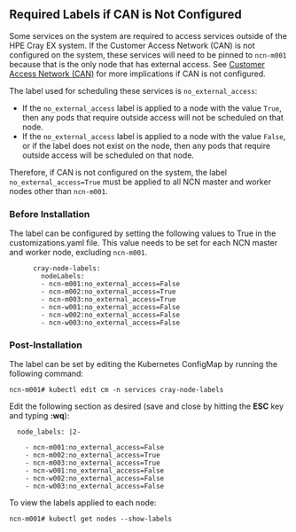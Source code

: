 ## Required Labels if CAN is Not Configured

Some services on the system are required to access services outside of the HPE Cray EX system. If the Customer Access Network \(CAN\) is not configured on the system, these services will need to be pinned to `ncn-m001` because that is the only node that has external access. See [Customer Access Network \(CAN\)](Customer_Access_Network_CAN.md) for more implications if CAN is not configured.

The label used for scheduling these services is `no_external_access`:

-   If the `no_external_access` label is applied to a node with the value `True`, then any pods that require outside access will not be scheduled on that node.
-   If the `no_external_access` label is applied to a node with the value `False`, or if the label does not exist on the node, then any pods that require outside access will be scheduled on that node.

Therefore, if CAN is not configured on the system, the label `no_external_access=True` must be applied to all NCN master and worker nodes other than `ncn-m001`.

### Before Installation

The label can be configured by setting the following values to True in the customizations.yaml file. This value needs to be set for each NCN master and worker node, excluding `ncn-m001`.

```screen
      cray-node-labels:
        nodeLabels:
        - ncn-m001:no_external_access=False
        - ncn-m002:no_external_access=True
        - ncn-m003:no_external_access=True
        - ncn-w001:no_external_access=False
        - ncn-w002:no_external_access=False
        - ncn-w003:no_external_access=False
```

### Post-Installation

The label can be set by editing the Kubernetes ConfigMap by running the following command:

```screen
ncn-m001# kubectl edit cm -n services cray-node-labels
```

Edit the following section as desired \(save and close by hitting the **ESC** key and typing **:wq**\):

```screen
  node_labels: |2-

    - ncn-m001:no_external_access=False
    - ncn-m002:no_external_access=True
    - ncn-m003:no_external_access=True
    - ncn-w001:no_external_access=False
    - ncn-w002:no_external_access=False
    - ncn-w003:no_external_access=False
```

To view the labels applied to each node:

```screen
ncn-m001# kubectl get nodes --show-labels
```


